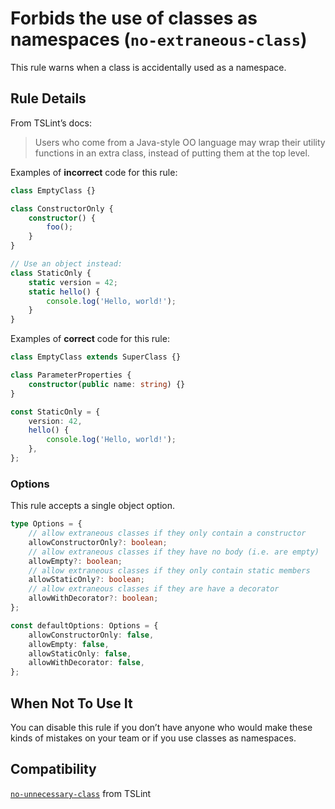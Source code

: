 # Forbids the use of classes as namespaces (`no-extraneous-class`)

This rule warns when a class is accidentally used as a namespace.

## Rule Details

From TSLint’s docs:

> Users who come from a Java-style OO language may wrap their utility functions in an extra class,
> instead of putting them at the top level.

Examples of **incorrect** code for this rule:

```ts
class EmptyClass {}

class ConstructorOnly {
    constructor() {
        foo();
    }
}

// Use an object instead:
class StaticOnly {
    static version = 42;
    static hello() {
        console.log('Hello, world!');
    }
}
```

Examples of **correct** code for this rule:

```ts
class EmptyClass extends SuperClass {}

class ParameterProperties {
    constructor(public name: string) {}
}

const StaticOnly = {
    version: 42,
    hello() {
        console.log('Hello, world!');
    },
};
```

### Options

This rule accepts a single object option.

```ts
type Options = {
    // allow extraneous classes if they only contain a constructor
    allowConstructorOnly?: boolean;
    // allow extraneous classes if they have no body (i.e. are empty)
    allowEmpty?: boolean;
    // allow extraneous classes if they only contain static members
    allowStaticOnly?: boolean;
    // allow extraneous classes if they are have a decorator
    allowWithDecorator?: boolean;
};

const defaultOptions: Options = {
    allowConstructorOnly: false,
    allowEmpty: false,
    allowStaticOnly: false,
    allowWithDecorator: false,
};
```

## When Not To Use It

You can disable this rule if you don’t have anyone who would make these kinds of mistakes on your
team or if you use classes as namespaces.

## Compatibility

[`no-unnecessary-class`](https://palantir.github.io/tslint/rules/no-unnecessary-class/) from TSLint
